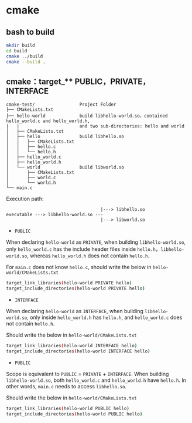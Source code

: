# cmake

## bash to build
```bash
mkdir build
cd build
cmake ../build
cmake --build .
```

## cmake：target_** PUBLIC，PRIVATE，INTERFACE

```
cmake-test/                 Project Folder
├── CMakeLists.txt
├── hello-world             build libhello-world.so，contained hello_world.c and hello_world.h,
|   |                       and two sub-directories: hello and world
│   ├── CMakeLists.txt
│   ├── hello               build libhello.so 
│   │   ├── CMakeLists.txt
│   │   ├── hello.c
│   │   └── hello.h         
│   ├── hello_world.c
│   ├── hello_world.h       
│   └── world               build libworld.so
│       ├── CMakeLists.txt
│       ├── world.c
│       └── world.h         
└── main.c
```

Execution path:
```
                                    |---> libhello.so
executable ---> libhello-world.so ---
                                    |---> libworld.so
```

* `PUBLIC`

When declaring `hello-world` as `PRIVATE`, when building `libhello-world.so`, only `hello_world.c` has the include header files inside `hello.h`，`libhello-world.so`, whereas `hello_world.h` does not contain `hello.h`.

For `main.c` does not know `hello.c`, should write the below in `hello-world/CMakeLists.txt`

```bash
target_link_libraries(hello-world PRIVATE hello)
target_include_directories(hello-world PRIVATE hello)
```

* `INTERFACE`

When declaring `hello-world` as `INTERFACE`, when building `libhello-world.so`, only inside `hello_world.h` has `hello.h`, and `hello_world.c` does not contain `hello.h`.

Should write the below in `hello-world/CMakeLists.txt`
```bash
target_link_libraries(hello-world INTERFACE hello)
target_include_directories(hello-world INTERFACE hello)
```

* `PUBLIC`

Scope is equivalent to `PUBLIC` = `PRIVATE` + `INTERFACE`. When building `libhello-world.so`, both `hello_world.c` and `hello_world.h` have `hello.h`. In other words, `main.c` needs to access `libhello.so`.

Should write the below in `hello-world/CMakeLists.txt`

```bash
target_link_libraries(hello-world PUBLIC hello)
target_include_directories(hello-world PUBLIC hello) 
```